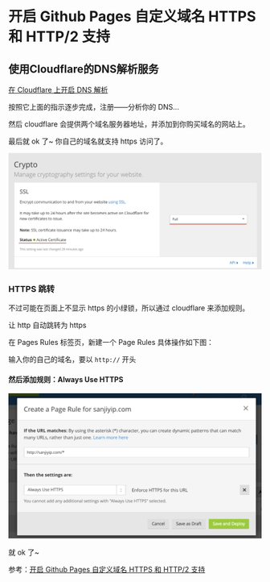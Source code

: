 # 开启 Github Pages 自定义域名 HTTPS 和 HTTP/2 支持​

## 使用Cloudflare的DNS解析服务

[在 Cloudflare 上开启 DNS 解析](https://www.cloudflare.com/a/add-site)

按照它上面的指示逐步完成，注册——分析你的 DNS...

然后 cloudflare 会提供两个域名服务器地址，并添加到你购买域名的网站上。

最后就 ok 了~ 你自己的域名就支持 https 访问了。

![HTTPS 设置成功](images/SSL.png)

### HTTPS 跳转

不过可能在页面上不显示 https 的小绿锁，所以通过 cloudflare 来添加规则。

让 http 自动跳转为 https

在 Pages Rules 标签页，新建一个 Page Rules 具体操作如下图：

输入你的自己的域名，要以 `http://` 开头

#### 然后添加规则：Always Use HTTPS

![HTTPS跳转设置](images/HTTPS跳转设置.png)

就 ok 了~

参考：[开启 Github Pages 自定义域名 HTTPS 和 HTTP/2 支持​](https://zhuanlan.zhihu.com/p/22667528)